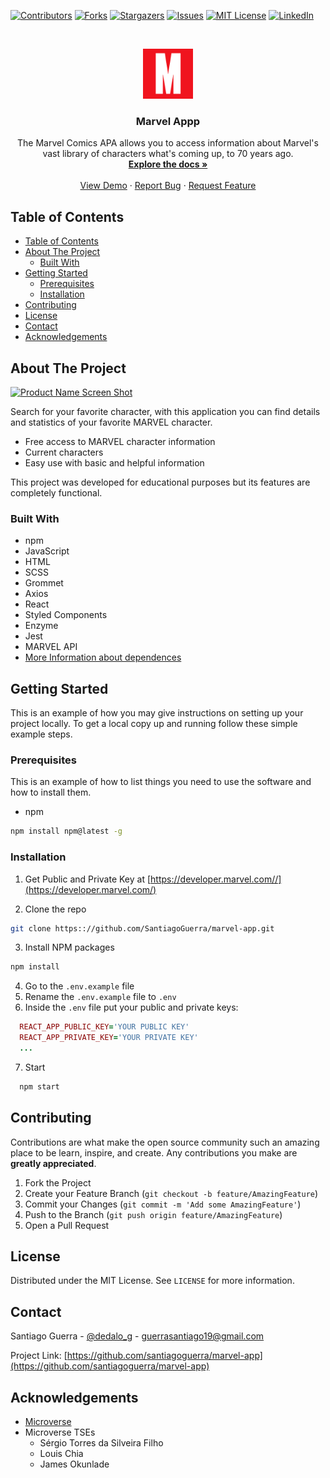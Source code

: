 <!--
*** Thanks for checking out this README Template. If you have a suggestion that would
*** make this better, please fork the repo and create a pull request or simply open
*** an issue with the tag "enhancement".
*** Thanks again! Now go create something AMAZING! :D
-->





<!-- PROJECT SHIELDS -->
<!--
*** I'm using markdown "reference style" links for readability.
*** Reference links are enclosed in brackets [ ] instead of parentheses ( ).
*** See the bottom of this document for the declaration of the reference variables
*** for contributors-url, forks-url, etc. This is an optional, concise syntax you may use.
*** https://www.markdownguide.org/basic-syntax/#reference-style-links
-->
[![Contributors][contributors-shield]][contributors-url]
[![Forks][forks-shield]][forks-url]
[![Stargazers][stars-shield]][stars-url]
[![Issues][issues-shield]][issues-url]
[![MIT License][license-shield]][license-url]
[![LinkedIn][linkedin-shield]][linkedin-url]



<!-- PROJECT LOGO -->
<br />
<p align="center">
  <a href="https://github.com/SantiagoGuerra/marvel-app">
    <img src="docs/assets/marvel.png" alt="Logo" width="80" height="80">
  </a>

  <h3 align="center">Marvel Appp</h3>

  <p align="center">
    The Marvel Comics APA allows you to access information about Marvel's vast library of characters what's coming up, to 70 years ago.
    <br />
    <a href="https://github.com/SantiagoGuerra/marvel-app"><strong>Explore the docs »</strong></a>
    <br />
    <br />
    <a href="https://marvel-heros.netlify.app/">View Demo</a>
    ·
    <a href="https://github.com/SantiagoGuerra/marvel-app/issues">Report Bug</a>
    ·
    <a href="https://github.com/SantiagoGuerra/marvel-app/issues">Request Feature</a>
  </p>
</p>



<!-- TABLE OF CONTENTS -->
## Table of Contents

- [Table of Contents](#table-of-contents)
- [About The Project](#about-the-project)
  - [Built With](#built-with)
- [Getting Started](#getting-started)
  - [Prerequisites](#prerequisites)
  - [Installation](#installation)
- [Contributing](#contributing)
- [License](#license)
- [Contact](#contact)
- [Acknowledgements](#acknowledgements)



<!-- ABOUT THE PROJECT -->
## About The Project

[![Product Name Screen Shot][product-screenshot]](#)

Search for your favorite character, with this application you can find details and statistics of your favorite MARVEL character.

* Free access to MARVEL character information
* Current characters
* Easy use with basic and helpful information

This project was developed for educational purposes but its features are completely functional.

### Built With
* npm
* JavaScript
* HTML
* SCSS
* Grommet
* Axios
* React
* Styled Components
* Enzyme
* Jest
* MARVEL API
* [More Information about dependences](https://github.com/SantiagoGuerra/marvel-app/blob/development/package.json)
  

<!-- GETTING STARTED -->
## Getting Started

This is an example of how you may give instructions on setting up your project locally.
To get a local copy up and running follow these simple example steps.

### Prerequisites

This is an example of how to list things you need to use the software and how to install them.
* npm
```sh
npm install npm@latest -g
```

### Installation

1. Get Public and Private Key at [https://developer.marvel.com//](https://developer.marvel.com/)

2. Clone the repo
```sh
git clone https:://github.com/SantiagoGuerra/marvel-app.git
```
3. Install NPM packages
```sh
npm install
```
4. Go to the `.env.example` file
5. Rename the `.env.example` file to `.env`
6. Inside the `.env` file put your public and private keys:
```ruby
  REACT_APP_PUBLIC_KEY='YOUR PUBLIC KEY' 
  REACT_APP_PRIVATE_KEY='YOUR PRIVATE KEY'
  ...
```
7. Start
```sh
  npm start
```

<!-- CONTRIBUTING -->
## Contributing

Contributions are what make the open source community such an amazing place to be learn, inspire, and create. Any contributions you make are **greatly appreciated**.

1. Fork the Project
2. Create your Feature Branch (`git checkout -b feature/AmazingFeature`)
3. Commit your Changes (`git commit -m 'Add some AmazingFeature'`)
4. Push to the Branch (`git push origin feature/AmazingFeature`)
5. Open a Pull Request



<!-- LICENSE -->
## License

Distributed under the MIT License. See `LICENSE` for more information.


<!-- CONTACT -->
## Contact

Santiago Guerra - [@dedalo_g](https://twitter.com/dedalo_g) - guerrasantiago19@gmail.com

Project Link: [https://github.com/santiagoguerra/marvel-app](https://github.com/santiagoguerra/marvel-app)



<!-- ACKNOWLEDGEMENTS -->
## Acknowledgements
* [Microverse](https://www.microverse.org/)
* Microverse TSEs
  * Sérgio Torres da Silveira Filho
  * Louis Chia
  * James Okunlade





<!-- MARKDOWN LINKS & IMAGES -->
<!-- https://www.markdownguide.org/basic-syntax/#reference-style-links -->
[contributors-shield]: https://img.shields.io/github/contributors/SantiagoGuerra/marvel-app.svg?style=flat-square
[contributors-url]: https://github.com/SantiagoGuerra/marvel-app/graphs/contributors
[forks-shield]: https://img.shields.io/github/forks/SantiagoGuerra/marvel-app.svg?style=flat-square
[forks-url]: https://github.com/SantiagoGuerra/marvel-app/network/members
[stars-shield]: https://img.shields.io/github/stars/SantiagoGuerra/marvel-app.svg?style=flat-square
[stars-url]: https://github.com/SantiagoGuerra/marvel-app/stargazers
[issues-shield]: https://img.shields.io/github/issues/SantiagoGuerra/marvel-app.svg?style=flat-square
[issues-url]: https://github.com/SantiagoGuerra/marvel-app/issues
[license-shield]: https://img.shields.io/github/license/SantiagoGuerra/marvel-app.svg?style=flat-square
[license-url]: https://github.com/SantiagoGuerra/marvel-app/blob/master/LICENSE.txt
[linkedin-shield]: https://img.shields.io/badge/-LinkedIn-black.svg?style=flat-square&logo=linkedin&colorB=555
[linkedin-url]: https://www.linkedin.com/in/santiago--guerra/
[product-screenshot]: docs/assets/screenshot.gif
